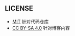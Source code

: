 ## LICENSE
- [MIT](LICENSE) 针对代码仓库
- [CC BY-SA 4.0](https://creativecommons.org/licenses/by-sa/4.0/deed.zh-hans) 针对博客内容
